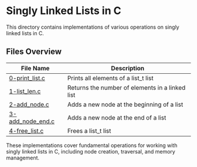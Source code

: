 # Singly Linked Lists in C

This directory contains implementations of various operations on singly linked lists in C.

## Files Overview

| File Name | Description |
|-----------|-------------|
| [0-print_list.c](0-print_list.c) | Prints all elements of a list_t list |
| [1-list_len.c](1-list_len.c) | Returns the number of elements in a linked list |
| [2-add_node.c](2-add_node.c) | Adds a new node at the beginning of a list |
| [3-add_node_end.c](3-add_node_end.c) | Adds a new node at the end of a list |
| [4-free_list.c](4-free_list.c) | Frees a list_t list |


These implementations cover fundamental operations for working with singly linked lists in C, including node creation, traversal, and memory management.
